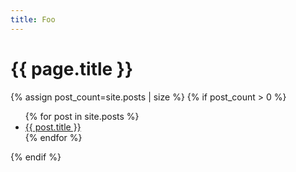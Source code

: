 ```yaml
---
title: Foo
---
```


# {{ page.title }}

{% assign post_count=site.posts | size %}
{% if post_count > 0 %}

<ul>
  {% for post in site.posts %}
    <li>
      <a href="{{ post.url | prepend:site.baseurl }}">{{ post.title }}</a>
    </li>
  {% endfor %}
</ul>
{% endif %}
